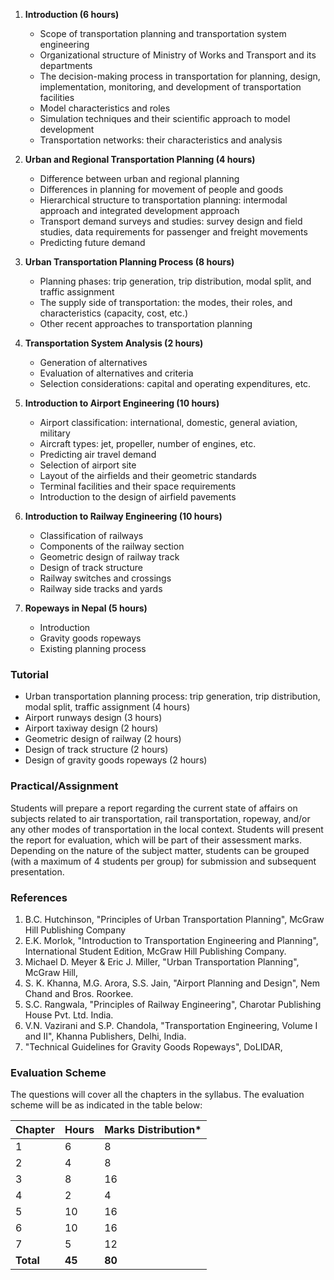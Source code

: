 1. **Introduction (6 hours)**
    * Scope of transportation planning and transportation system engineering
    * Organizational structure of Ministry of Works and Transport and its departments
    * The decision-making process in transportation for planning, design, implementation, monitoring, and development of transportation facilities
    * Model characteristics and roles
    * Simulation techniques and their scientific approach to model development
    * Transportation networks: their characteristics and analysis

2. **Urban and Regional Transportation Planning (4 hours)**
    * Difference between urban and regional planning
    * Differences in planning for movement of people and goods
    * Hierarchical structure to transportation planning: intermodal approach and integrated development approach
    * Transport demand surveys and studies: survey design and field studies, data requirements for passenger and freight movements
    * Predicting future demand

3. **Urban Transportation Planning Process (8 hours)**
    * Planning phases: trip generation, trip distribution, modal split, and traffic assignment
    * The supply side of transportation: the modes, their roles, and characteristics (capacity, cost, etc.)
    * Other recent approaches to transportation planning

4. **Transportation System Analysis (2 hours)**
    * Generation of alternatives
    * Evaluation of alternatives and criteria
    * Selection considerations: capital and operating expenditures, etc.

5. **Introduction to Airport Engineering (10 hours)**
    * Airport classification: international, domestic, general aviation, military
    * Aircraft types: jet, propeller, number of engines, etc.
    * Predicting air travel demand
    * Selection of airport site
    * Layout of the airfields and their geometric standards
    * Terminal facilities and their space requirements
    * Introduction to the design of airfield pavements

6. **Introduction to Railway Engineering (10 hours)**
    * Classification of railways
    * Components of the railway section
    * Geometric design of railway track
    * Design of track structure
    * Railway switches and crossings
    * Railway side tracks and yards

7. **Ropeways in Nepal (5 hours)**
    * Introduction
    * Gravity goods ropeways
    * Existing planning process

### Tutorial

* Urban transportation planning process: trip generation, trip distribution, modal split, traffic assignment (4 hours)
* Airport runways design (3 hours)
* Airport taxiway design (2 hours)
* Geometric design of railway (2 hours)
* Design of track structure (2 hours)
* Design of gravity goods ropeways (2 hours)

### Practical/Assignment

Students will prepare a report regarding the current state of affairs on subjects related to air transportation, rail transportation, ropeway, and/or any other modes of transportation in the local context. Students will present the report for evaluation, which will be part of their assessment marks. Depending on the nature of the subject matter, students can be grouped (with a maximum of 4 students per group) for submission and subsequent presentation.

### References

1. B.C. Hutchinson, "Principles of Urban Transportation Planning", McGraw Hill Publishing Company
2. E.K. Morlok, "Introduction to Transportation Engineering and Planning", International Student Edition, McGraw Hill Publishing Company.
3. Michael D. Meyer & Eric J. Miller, "Urban Transportation Planning", McGraw Hill,
4. S. K. Khanna, M.G. Arora, S.S. Jain, "Airport Planning and Design", Nem Chand and Bros. Roorkee.
5. S.C. Rangwala, "Principles of Railway Engineering", Charotar Publishing House Pvt. Ltd. India.
6. V.N. Vazirani and S.P. Chandola, "Transportation Engineering, Volume I and II", Khanna Publishers, Delhi, India.
7. "Technical Guidelines for Gravity Goods Ropeways", DoLIDAR,

### Evaluation Scheme

The questions will cover all the chapters in the syllabus. The evaluation scheme will be as indicated in the table below:

| Chapter   | Hours  | Marks Distribution* |
| --------- | ------ | ------------------- |
| 1         | 6      | 8                   |
| 2         | 4      | 8                   |
| 3         | 8      | 16                  |
| 4         | 2      | 4                   |
| 5         | 10     | 16                  |
| 6         | 10     | 16                  |
| 7         | 5      | 12                  |
| **Total** | **45** | **80**              |


